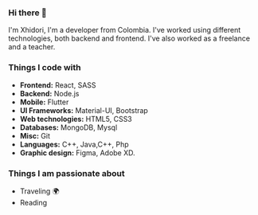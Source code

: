 ### Hi there 👋

I'm Xhidori, I'm a developer from Colombia. 
I've worked using different technologies, both backend and frontend. I've also worked as a freelance and a teacher. 

### Things I code with
- **Frontend:** React, SASS
- **Backend:** Node.js
- **Mobile:** Flutter
- **UI Frameworks:** Material-UI, Bootstrap
- **Web technologies:** HTML5, CSS3
- **Databases:** MongoDB, Mysql
- **Misc:** Git
- **Languages:** C++, Java,C++, Php
- **Graphic design:** Figma, Adobe XD.

### Things I am passionate about
- Traveling 🌍
- Reading


<!--
**xhidori/xhidori** is a ✨ _special_ ✨ repository because its `README.md` (this file) appears on your GitHub profile.

Here are some ideas to get you started:

- 🔭 I’m currently working on ...
- 🌱 I’m currently learning ...
- 👯 I’m looking to collaborate on ...
- 🤔 I’m looking for help with ...
- 💬 Ask me about ...
- 📫 How to reach me: ...
- 😄 Pronouns: ...
- ⚡ Fun fact: ...
-->

